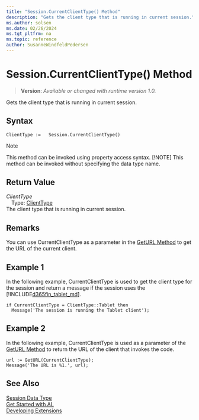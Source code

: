 ```yaml
---
title: "Session.CurrentClientType() Method"
description: "Gets the client type that is running in current session."
ms.author: solsen
ms.date: 02/26/2024
ms.tgt_pltfrm: na
ms.topic: reference
author: SusanneWindfeldPedersen
---
```

[//]: # (START>DO_NOT_EDIT)
[//]: # (IMPORTANT:Do not edit any of the content between here and the END>DO_NOT_EDIT.)
[//]: # (Any modifications should be made in the .xml files in the ModernDev repo.)
# Session.CurrentClientType() Method
> **Version**: _Available or changed with runtime version 1.0._

Gets the client type that is running in current session.


## Syntax
```AL
ClientType :=   Session.CurrentClientType()
```
> [!NOTE]
> This method can be invoked using property access syntax.
> [!NOTE]
> This method can be invoked without specifying the data type name.

## Return Value
*ClientType*  
&emsp;Type: [ClientType](../clienttype/clienttype-option.md)  
The client type that is running in current session.


[//]: # (IMPORTANT: END>DO_NOT_EDIT)

## Remarks  
You can use CurrentClientType as a parameter in the [GetURL Method](../system/system-geturl-clienttype-string-objecttype-integer-table-boolean-method.md) to get the URL of the current client.  

## Example 1

In the following example, CurrentClientType is used to get the client type for the session and return a message if the session uses the [!INCLUDE[d365fin_tablet_md](../../includes/d365fin_tablet_md.md)].  

```al
if CurrentClientType = ClientType::Tablet then  
  Message('The session is running the Tablet client');  
```  

## Example 2

 In the following example, CurrentClientType is used as a parameter of the [GetURL Method](../system/system-geturl-clienttype-string-objecttype-integer-table-boolean-method.md) to return the URL of the client that invokes the code.  

```al
url := GetURL(CurrentClientType);  
Message('The URL is %1.', url);  
```  


## See Also
[Session Data Type](session-data-type.md)  
[Get Started with AL](../../devenv-get-started.md)  
[Developing Extensions](../../devenv-dev-overview.md)